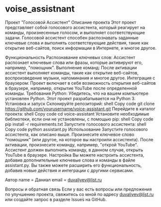 # voise_assistnant

Проект "Голосовой Ассистент"
Описание проекта
Этот проект представляет собой голосового ассистента, который реагирует на команды, произнесенные голосом, и выполняет соответствующие задачи. Голосовой ассистент способен распознавать заданные ключевые слова и выполнять соответствующие действия, такие как открытие веб-сайтов, поиск информации в Интернете, и многое другое.

Функциональность
Распознавание ключевых слов: Ассистент распознает ключевые слова или фразы, которые активируют его, например, "помощник".
Выполнение команд: После активации ассистент выполняет команды, такие как открытие веб-сайтов, воспроизведение музыки, напоминания и многое другое.
Интеграция с браузером: Проект включает в себя возможность открытия веб-сайтов в браузере, например, открытие YouTube после определенной команды.
Требования
Python: Убедитесь, что на вашем компьютере установлен Python. Этот проект разрабатывается на Python 3.
Установка и запуск
Склонируйте репозиторий:
shell
Copy code
git clone https://github.com/yourusername/voice-assistant.git
Перейдите в каталог проекта:
shell
Copy code
cd voice-assistant
Установите необходимые библиотеки, если они не установлены, с помощью pip:
shell
Copy code
pip install -r requirements.txt
Запустите голосового ассистента:
shell
Copy code
python assistant.py
Использование
Запустите голосового ассистента, как описано выше.
Произнесите ключевое слово "помощник" (или другое, на которое вы настроили ассистента).
После активации, произнесите команду, например, "открой YouTube".
Ассистент должен выполнить команду, в данном случае, открыть YouTube в браузере.
Настройка
Вы можете настроить ассистента, добавив дополнительные ключевые слова и команды в файле assistant.py. Вы также можете расширить его функциональность, добавив новые действия и интеграции с другими сервисами.

Автор
name = Даниал
email = duvaliyev@list.ru

Вопросы и обратная связь
Если у вас есть вопросы или предложения по улучшению проекта, свяжитесь со мной по адресу duvaliyev@list.ru или создайте запрос в разделе Issues на GitHub.
